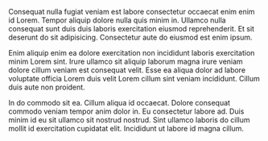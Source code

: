 Consequat nulla fugiat veniam est labore consectetur occaecat enim enim id Lorem. Tempor aliquip dolore nulla quis minim in. Ullamco nulla consequat sunt duis duis laboris exercitation eiusmod reprehenderit. Et sit deserunt do sit adipisicing. Consectetur aute do eiusmod est enim ipsum.

Enim aliquip enim ea dolore exercitation non incididunt laboris exercitation minim Lorem sint. Irure ullamco sit aliquip laborum magna irure veniam dolore cillum veniam est consequat velit. Esse ea aliqua dolor ad labore voluptate officia Lorem duis velit Lorem cillum sint veniam incididunt. Cillum duis aute non proident.

In do commodo sit ea. Cillum aliqua id occaecat. Dolore consequat commodo veniam tempor anim dolor in. Eu consectetur labore ad. Duis minim id eu sit ullamco sit nostrud nostrud. Sint ullamco laboris do cillum mollit id exercitation cupidatat elit. Incididunt ut labore id magna cillum.
